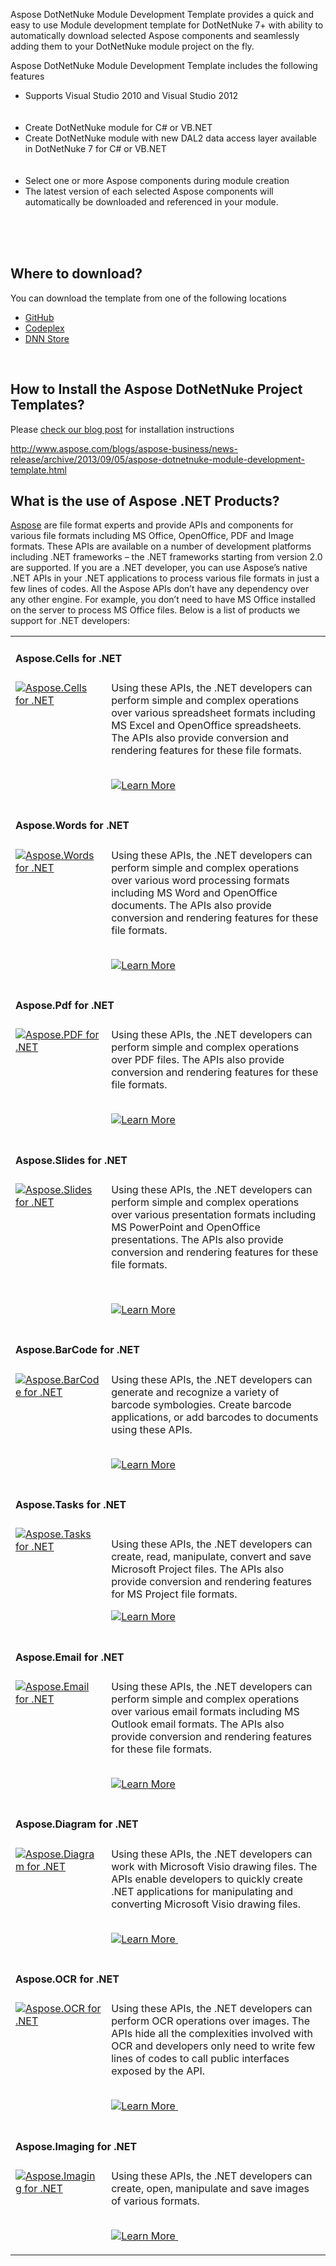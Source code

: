 <div class="WikiContent" id="WikiContent">
    <div class="wikidoc">
        <p>
            Aspose DotNetNuke Module Development Template provides a quick and easy to use Module development template for DotNetNuke 7+ with ability to automatically download selected Aspose components and seamlessly adding them to your DotNetNuke module project on
 the fly.
        </p>
        <p>Aspose DotNetNuke Module Development Template includes the following features</p>
        <ul>
            <li>Supports Visual Studio 2010 and Visual Studio 2012
                <br>
                <br>
                <img alt="" src="http://cdn.aspose.com/Images/marketplace/dnn/aspose-dnn-supports-vs2010-and-vs2012.png">&nbsp;
            </li>
            <li>Create DotNetNuke module for C# or VB.NET </li>
            <li>Create DotNetNuke module with new DAL2 data access layer available in DotNetNuke 7 for C# or VB.NET<br>
                <br>
                <img alt="" src="http://cdn.aspose.com/Images/marketplace/dnn/aspose-dnn-create-project-csharp.png">
            </li>
            <li>Select one or more Aspose components during module creation </li>
            <li>The latest version of each selected Aspose components will automatically be downloaded and referenced in your module.<br>
                <br>
                <img alt="" src="http://cdn.aspose.com/Images/marketplace/dnn/aspose-dnn-select-aspose-components.png">
            </li>
        </ul>
        <p>&nbsp;</p>
        <h2>Where to download?</h2>
        <p>You can download the template from one of the following locations</p>
        <ul>
            <li><a href="https://github.com/asposemarketplace/Aspose_for_DotNetNuke/releases/tag/1.0">GitHub</a></li>
            <li><a href="http://asposednn.codeplex.com/">Codeplex</a></li>
            <li><a href="http://store.dnnsoftware.com/home/product-details/aspose-dotnetnuke-module-development-template">DNN Store</a></li>
        </ul>
        <p>&nbsp;</p>
        <h2>How to Install the Aspose DotNetNuke Project Templates?</h2>
        <p>
            Please <a href="http://www.aspose.com/blogs/aspose-business/news-release/archive/2013/09/05/aspose-dotnetnuke-module-development-template.html">check our blog post</a> for installation instructions
        </p>
        <p><a href="http://www.aspose.com/blogs/aspose-business/news-release/archive/2013/09/05/aspose-dotnetnuke-module-development-template.html">http://www.aspose.com/blogs/aspose-business/news-release/archive/2013/09/05/aspose-dotnetnuke-module-development-template.html</a></p>
        <ol>
        </ol>
        <ol>
        </ol>
        <h2>What is the use of Aspose .NET Products?</h2>
        <p>
            <a href="http://www.aspose.com">Aspose</a> are file format experts and provide APIs and components for various file formats including MS Office, OpenOffice, PDF and Image formats. These APIs are available on a number of development platforms including .NET
 frameworks &ndash; the .NET frameworks starting from version 2.0 are supported. If you are a .NET developer, you can use Aspose’s native .NET APIs in your .NET applications to process various file formats in just a few lines of codes. All the Aspose
 APIs don’t have any dependency over any other engine. For example, you don’t need to have MS Office installed on the server to process MS Office files. Below is a list of products we support for .NET developers:
        </p>
        <table width="100%" cellspacing="0" cellpadding="0" border="0">
            <tbody>
                <tr>
                    <td valign="top" align="left" colspan="2">
                        <h4>Aspose.Cells for .NET</h4>
                    </td>
                </tr>
                <tr>
                    <td valign="top" align="left"><a href="http://www.aspose.com/.net/excel-component.aspx">
                        <img alt="Aspose.Cells for .NET" src="http://www.aspose.com/App_Themes/V2/images/productLogos/NET/aspose_cells-for-net.jpg"></a></td>
                    <td style="padding-left: 8px; vertical-align: top">Using these APIs, the .NET developers can perform simple and complex operations over various spreadsheet formats including MS Excel and OpenOffice spreadsheets. The APIs also provide conversion and rendering
 features for these file formats.<br>
                        <br>
                        <p><a href="http://www.aspose.com/.net/excel-component.aspx">
                            <img alt="Learn More" src="http://www.aspose.com/Images/Learn-More.gif"></a>&nbsp;&nbsp;</p>
                    </td>
                </tr>
                <tr>
                    <td valign="top" align="left" colspan="2">
                        <h4>Aspose.Words for .NET</h4>
                    </td>
                </tr>
                <tr>
                    <td valign="top" align="left"><a href="http://www.aspose.com/.net/word-component.aspx">
                        <img alt="Aspose.Words for .NET" src="http://www.aspose.com/App_Themes/V2/images/productLogos/NET/aspose_words-for-net.jpg"></a></td>
                    <td style="padding-left: 8px; vertical-align: top">Using these APIs, the .NET developers can perform simple and complex operations over various word processing formats including MS Word and OpenOffice documents. The APIs also provide conversion and rendering
 features for these file formats.
                        <p style="text-align: left">
                            <br>
                            <a href="http://www.aspose.com/.net/word-component.aspx">
                                <img alt="Learn More" src="http://www.aspose.com/Images/Learn-More.gif"></a>&nbsp;&nbsp;
                        </p>
                    </td>
                </tr>
                <tr>
                    <td valign="top" align="left" colspan="2">
                        <h4>Aspose.Pdf for .NET</h4>
                    </td>
                </tr>
                <tr>
                    <td valign="top" align="left"><a href="http://www.aspose.com/.net/pdf-component.aspx">
                        <img alt="Aspose.PDF for .NET" src="http://www.aspose.com/App_Themes/V2/images/productLogos/NET/aspose_pdf-for-net.jpg"></a></td>
                    <td style="padding-left: 8px; vertical-align: top">Using these APIs, the .NET developers can perform simple and complex operations over PDF files. The APIs also provide conversion and rendering features for these file formats.<br>
                        <br>
                        <p><a href="http://www.aspose.com/.net/pdf-component.aspx">
                            <img alt="Learn More" src="http://www.aspose.com/Images/Learn-More.gif"></a>&nbsp;&nbsp;&nbsp;&nbsp;</p>
                    </td>
                </tr>
                <tr>
                    <td valign="top" align="left" colspan="2">
                        <h4>Aspose.Slides for .NET</h4>
                    </td>
                </tr>
                <tr>
                    <td valign="top" align="left"><a href="http://www.aspose.com/.net/powerpoint-component.aspx">
                        <img alt="Aspose.Slides for .NET" src="http://www.aspose.com/App_Themes/V2/images/productLogos/NET/aspose_slides-for-net.jpg"></a></td>
                    <td style="padding-left: 8px; vertical-align: top">Using these APIs, the .NET developers can perform simple and complex operations over various presentation formats including MS PowerPoint and OpenOffice presentations. The APIs also provide conversion and rendering
 features for these file formats.
                        <p>&nbsp;</p>
                        <p><a href="http://www.aspose.com/.net/powerpoint-component.aspx">
                            <img alt="Learn More" src="http://www.aspose.com/Images/Learn-More.gif"></a>&nbsp;&nbsp;&nbsp;</p>
                    </td>
                </tr>
                <tr>
                    <td valign="top" align="left" colspan="2">
                        <h4>Aspose.BarCode for .NET</h4>
                    </td>
                </tr>
                <tr>
                    <td valign="top" align="left"><a href="http://www.aspose.com/.net/barcode-component.aspx">
                        <img alt="Aspose.BarCode for .NET" src="http://www.aspose.com/App_Themes/V2/images/productLogos/NET/aspose_barcode-for-net.jpg"></a></td>
                    <td style="padding-left: 8px; vertical-align: top">Using these APIs, the .NET developers can generate and recognize a variety of barcode symbologies. Create barcode applications, or add barcodes to documents using these APIs.<br>
                        <br>
                        <p><a href="http://www.aspose.com/.net/barcode-component.aspx">
                            <img alt="Learn More" src="http://www.aspose.com/Images/Learn-More.gif"></a>&nbsp;&nbsp;</p>
                    </td>
                </tr>
                <tr>
                    <td valign="top" align="left" colspan="2">
                        <h4>Aspose.Tasks for .NET</h4>
                    </td>
                </tr>
                <tr>
                    <td valign="top" align="left"><a href="http://www.aspose.com/.net/project-management-component.aspx">
                        <img alt="Aspose.Tasks for .NET" src="http://www.aspose.com/App_Themes/V2/images/productLogos/NET/aspose_tasks-for-net.jpg"></a></td>
                    <td style="padding-left: 8px; vertical-align: top">
                        <p>Using these APIs, the .NET developers can create, read, manipulate, convert and save Microsoft Project files. The APIs also provide conversion and rendering features for MS Project file formats.</p>
                        <p><a href="http://www.aspose.com/.net/project-management-component.aspx">
                            <img alt="Learn More" src="http://www.aspose.com/Images/Learn-More.gif"></a>&nbsp;&nbsp;&nbsp;&nbsp;</p>
                    </td>
                </tr>
                <tr>
                    <td valign="top" align="left" colspan="2">
                        <h4>Aspose.Email for .NET</h4>
                    </td>
                </tr>
                <tr>
                    <td valign="top" align="left"><a href="http://www.aspose.com/.net/email-component.aspx">
                        <img alt="Aspose.Email for .NET" src="http://www.aspose.com/App_Themes/V2/images/productLogos/NET/aspose_email-for-net.jpg"></a></td>
                    <td style="padding-left: 8px; vertical-align: top">Using these APIs, the .NET developers can perform simple and complex operations over various email formats including MS Outlook email formats. The APIs also provide conversion and rendering features for these
 file formats.<br>
                        <br>
                        <p><a href="http://www.aspose.com/.net/email-component.aspx">
                            <img alt="Learn More" src="http://www.aspose.com/Images/Learn-More.gif"></a>&nbsp;&nbsp;&nbsp;&nbsp;</p>
                    </td>
                </tr>
                <tr>
                    <td valign="top" align="left" colspan="2">
                        <h4>Aspose.Diagram for .NET</h4>
                    </td>
                </tr>
                <tr>
                    <td valign="top" align="left"><a href="http://www.aspose.com/.net/diagram-component.aspx">
                        <img alt="Aspose.Diagram for .NET" src="http://www.aspose.com/App_Themes/V2/images/productLogos/NET/aspose_diagram-for-net.jpg"></a></td>
                    <td style="padding-left: 8px; vertical-align: top">Using these APIs, the .NET developers can work with Microsoft Visio drawing files. The APIs enable developers to quickly create .NET applications for manipulating and converting Microsoft Visio drawing files.<br>
                        <br>
                        <p><a href="http://www.aspose.com/.net/diagram-component.aspx">
                            <img alt="Learn More" src="http://www.aspose.com/Images/Learn-More.gif"></a><a href="http://www.aspose.com/demos/.net-components/aspose.diagram/default.aspx">&nbsp;</a></p>
                    </td>
                </tr>
                <tr>
                    <td valign="top" align="left" colspan="2">
                        <h4>Aspose.OCR for .NET</h4>
                    </td>
                </tr>
                <tr>
                    <td valign="top" align="left"><a href="http://www.aspose.com/.net/ocr-component.aspx">
                        <img alt="Aspose.OCR for .NET" src="http://www.aspose.com/App_Themes/V2/images/productLogos/NET/aspose_ocr-for-net.jpg"></a></td>
                    <td style="padding-left: 8px; vertical-align: top">Using these APIs, the .NET developers can perform OCR operations over images. The APIs hide all the complexities involved with OCR and developers only need to write few lines of codes to call public interfaces
 exposed by the API.<br>
                        <br>
                        <p><a href="http://www.aspose.com/.net/ocr-component.aspx">
                            <img alt="Learn More" src="http://www.aspose.com/Images/Learn-More.gif"></a><a href="http://www.aspose.com/demos/.net-components/aspose.ocr/default.aspx">&nbsp;</a></p>
                    </td>
                </tr>
                <tr>
                    <td valign="top" align="left" colspan="2">
                        <h4>Aspose.Imaging for .NET</h4>
                    </td>
                </tr>
                <tr>
                    <td valign="top" align="left"><a href="http://www.aspose.com/.net/imaging-component.aspx">
                        <img alt="Aspose.Imaging for .NET" src="http://www.aspose.com/App_Themes/V2/images/productLogos/NET/aspose_imaging-for-net.jpg">
                    </a></td>
                    <td style="padding-left: 8px; vertical-align: top">Using these APIs, the .NET developers can create, open, manipulate and save images of various formats.<br>
                        <br>
                        <p><a href="http://www.aspose.com/.net/imaging-component.aspx">
                            <img alt="Learn More" src="http://www.aspose.com/Images/Learn-More.gif"></a><a href="http://www.aspose.com/demos/.net-components/aspose.imaging/default.aspx">&nbsp;</a></p>
                    </td>
                </tr>
            </tbody>
        </table>
    </div>
    <div class="ClearBoth"></div>
